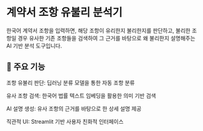 # 계약서 조항 유불리 분석기
한국어 계약서 조항을 입력하면, 해당 조항이 유리한지 불리한지를 판단하고, 불리한 조항일 경우 유사한 기존 조항들을 검색하여 그 근거를 바탕으로 왜 불리한지 설명해주는 AI 기반 분석 도구입니다.

## 🚀 주요 기능
조항 유불리 판단: 딥러닝 분류 모델을 통한 자동 조항 분류

유사 조항 검색: 한국어 법률 텍스트 임베딩을 활용한 의미 기반 검색

AI 설명 생성: 유사 조항의 근거를 바탕으로 한 상세 설명 제공

직관적 UI: Streamlit 기반 사용자 친화적 인터페이스
